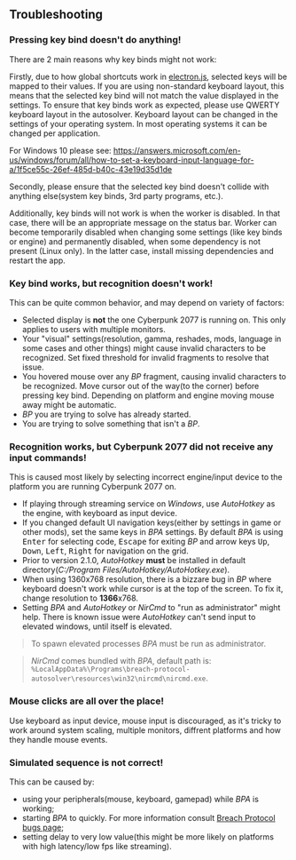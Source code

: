 ## Troubleshooting

### Pressing key bind doesn't do anything!

There are 2 main reasons why key binds might not work:

Firstly, due to how global shortcuts work in [electron.js](https://www.electronjs.org/docs/latest/api/global-shortcut), selected keys will be mapped to their values. If you are using non-standard keyboard layout, this means that the selected key bind will not match the value displayed in the settings. To ensure that key binds work as expected, please use QWERTY keyboard layout in the autosolver. Keyboard layout can be changed in the settings of your operating system. In most operating systems it can be changed per application.

For Windows 10 please see: https://answers.microsoft.com/en-us/windows/forum/all/how-to-set-a-keyboard-input-language-for-a/1f5ce55c-26ef-485d-b40c-43e19d35d1de

Secondly, please ensure that the selected key bind doesn't collide with anything else(system key binds, 3rd party programs, etc.).

Additionally, key binds will not work is when the worker is disabled. In that case, there will be an appropriate message on the status bar. Worker can become temporarily disabled when changing some settings (like key binds or engine) and permanently disabled, when some dependency is not present (Linux only). In the latter case, install missing dependencies and restart the app.

### Key bind works, but recognition doesn't work!

This can be quite common behavior, and may depend on variety of factors:

- Selected display is **not** the one Cyberpunk 2077 is running on. This only applies to users with multiple monitors.
- Your "visual" settings(resolution, gamma, reshades, mods, language in some cases and other things) might cause invalid characters to be recognized. Set fixed threshold for invalid fragments to resolve that issue.
- You hovered mouse over any _BP_ fragment, causing invalid characters to be recognized. Move cursor out of the way(to the corner) before pressing key bind. Depending on platform and engine moving mouse away might be automatic.
- _BP_ you are trying to solve has already started.
- You are trying to solve something that isn't a _BP_.

### Recognition works, but Cyberpunk 2077 did not receive any input commands!

This is caused most likely by selecting incorrect engine/input device to the platform you are running Cyberpunk 2077 on.

- If playing through streaming service on _Windows_, use _AutoHotkey_ as the engine, with keyboard as input device.
- If you changed default UI navigation keys(either by settings in game or other mods), set the same keys in _BPA_ settings. By default _BPA_ is using <kbd>Enter</kbd> for selecting code, <kbd>Escape</kbd> for exiting _BP_ and arrow keys <kbd>Up</kbd>, <kbd>Down</kbd>, <kbd>Left</kbd>, <kbd>Right</kbd> for navigation on the grid.
- Prior to version 2.1.0, _AutoHotkey_ **must** be installed in default directory(_C:/Program Files/AutoHotkey/AutoHotkey.exe_).
- When using 1360x768 resolution, there is a bizzare bug in _BP_ where keyboard doesn't work while cursor is at the top of the screen. To fix it, change resolution to **1366**x768.
- Setting _BPA_ and _AutoHotkey_ or _NirCmd_ to "run as administrator" might help. There is known issue were _AutoHotkey_ can't send input to elevated windows, until itself is elevated.

> To spawn elevated processes _BPA_ must be run as administrator.

> _NirCmd_ comes bundled with _BPA_, default path is: `%LocalAppData%\Programs\breach-protocol-autosolver\resources\win32\nircmd\nircmd.exe`.

### Mouse clicks are all over the place!

Use keyboard as input device, mouse input is discouraged, as it's tricky to work around system scaling, multiple monitors, diffrent platforms and how they handle mouse events.

### Simulated sequence is not correct!

This can be caused by:

- using your peripherals(mouse, keyboard, gamepad) while _BPA_ is working;
- starting _BPA_ to quickly. For more information consult [Breach Protocol bugs page](bugs.md);
- setting delay to very low value(this might be more likely on platforms with high latency/low fps like streaming).
